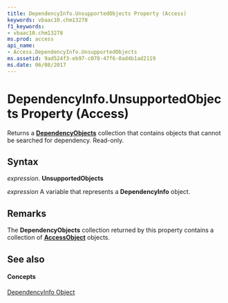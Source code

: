 ```yaml
---
title: DependencyInfo.UnsupportedObjects Property (Access)
keywords: vbaac10.chm13278
f1_keywords:
- vbaac10.chm13278
ms.prod: access
api_name:
- Access.DependencyInfo.UnsupportedObjects
ms.assetid: 9ad524f3-eb97-c078-47f6-0ad4b1ad2119
ms.date: 06/08/2017
---
```



# DependencyInfo.UnsupportedObjects Property (Access)

 Returns a **[DependencyObjects](dependencyobjects-object-access.md)** collection that contains objects that cannot be searched for dependency. Read-only.


## Syntax

 _expression_. **UnsupportedObjects**

 _expression_ A variable that represents a **DependencyInfo** object.


## Remarks

The **DependencyObjects** collection returned by this property contains a collection of **[AccessObject](accessobject-object-access.md)** objects.


## See also


#### Concepts


[DependencyInfo Object](dependencyinfo-object-access.md)


